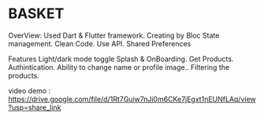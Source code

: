 # BASKET

OverView:
Used Dart & Flutter framework.
Creating by Bloc State management.
Clean Code.
Use API.
Shared Preferences

Features
Light/dark mode toggle
Splash & OnBoarding.
Get Products.
Authintication.
Ability to change name or profile image..
Filtering the products.

video demo :
https://drive.google.com/file/d/1Rt7Guiw7nJi0m6CKe7jEgxt1nEUNfLAq/view?usp=share_link
